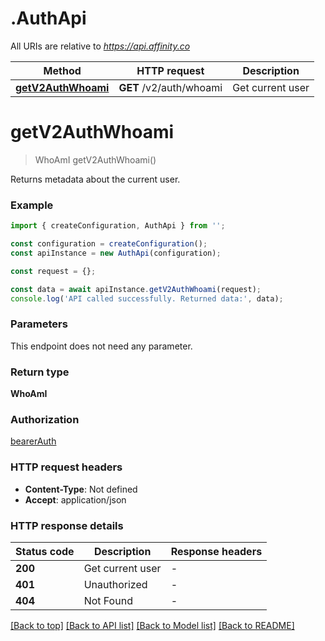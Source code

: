 # .AuthApi

All URIs are relative to *https://api.affinity.co*

Method | HTTP request | Description
------------- | ------------- | -------------
[**getV2AuthWhoami**](AuthApi.md#getV2AuthWhoami) | **GET** /v2/auth/whoami | Get current user


# **getV2AuthWhoami**
> WhoAmI getV2AuthWhoami()

Returns metadata about the current user.

### Example


```typescript
import { createConfiguration, AuthApi } from '';

const configuration = createConfiguration();
const apiInstance = new AuthApi(configuration);

const request = {};

const data = await apiInstance.getV2AuthWhoami(request);
console.log('API called successfully. Returned data:', data);
```


### Parameters
This endpoint does not need any parameter.


### Return type

**WhoAmI**

### Authorization

[bearerAuth](README.md#bearerAuth)

### HTTP request headers

 - **Content-Type**: Not defined
 - **Accept**: application/json


### HTTP response details
| Status code | Description | Response headers |
|-------------|-------------|------------------|
**200** | Get current user |  -  |
**401** | Unauthorized |  -  |
**404** | Not Found |  -  |

[[Back to top]](#) [[Back to API list]](README.md#documentation-for-api-endpoints) [[Back to Model list]](README.md#documentation-for-models) [[Back to README]](README.md)


